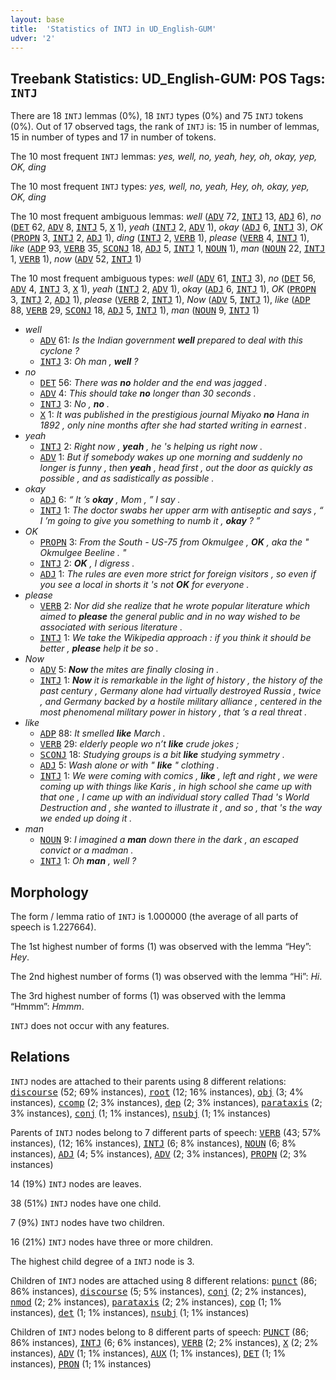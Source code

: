 ```yaml
---
layout: base
title:  'Statistics of INTJ in UD_English-GUM'
udver: '2'
---
```


## Treebank Statistics: UD_English-GUM: POS Tags: `INTJ`

There are 18 `INTJ` lemmas (0%), 18 `INTJ` types (0%) and 75 `INTJ` tokens (0%).
Out of 17 observed tags, the rank of `INTJ` is: 15 in number of lemmas, 15 in number of types and 17 in number of tokens.

The 10 most frequent `INTJ` lemmas: <em>yes, well, no, yeah, hey, oh, okay, yep, OK, ding</em>

The 10 most frequent `INTJ` types:  <em>yes, well, no, yeah, Hey, oh, okay, yep, OK, ding</em>

The 10 most frequent ambiguous lemmas: <em>well</em> (<tt><a href="en_gum-pos-ADV.html">ADV</a></tt> 72, <tt><a href="en_gum-pos-INTJ.html">INTJ</a></tt> 13, <tt><a href="en_gum-pos-ADJ.html">ADJ</a></tt> 6), <em>no</em> (<tt><a href="en_gum-pos-DET.html">DET</a></tt> 62, <tt><a href="en_gum-pos-ADV.html">ADV</a></tt> 8, <tt><a href="en_gum-pos-INTJ.html">INTJ</a></tt> 5, <tt><a href="en_gum-pos-X.html">X</a></tt> 1), <em>yeah</em> (<tt><a href="en_gum-pos-INTJ.html">INTJ</a></tt> 2, <tt><a href="en_gum-pos-ADV.html">ADV</a></tt> 1), <em>okay</em> (<tt><a href="en_gum-pos-ADJ.html">ADJ</a></tt> 6, <tt><a href="en_gum-pos-INTJ.html">INTJ</a></tt> 3), <em>OK</em> (<tt><a href="en_gum-pos-PROPN.html">PROPN</a></tt> 3, <tt><a href="en_gum-pos-INTJ.html">INTJ</a></tt> 2, <tt><a href="en_gum-pos-ADJ.html">ADJ</a></tt> 1), <em>ding</em> (<tt><a href="en_gum-pos-INTJ.html">INTJ</a></tt> 2, <tt><a href="en_gum-pos-VERB.html">VERB</a></tt> 1), <em>please</em> (<tt><a href="en_gum-pos-VERB.html">VERB</a></tt> 4, <tt><a href="en_gum-pos-INTJ.html">INTJ</a></tt> 1), <em>like</em> (<tt><a href="en_gum-pos-ADP.html">ADP</a></tt> 93, <tt><a href="en_gum-pos-VERB.html">VERB</a></tt> 35, <tt><a href="en_gum-pos-SCONJ.html">SCONJ</a></tt> 18, <tt><a href="en_gum-pos-ADJ.html">ADJ</a></tt> 5, <tt><a href="en_gum-pos-INTJ.html">INTJ</a></tt> 1, <tt><a href="en_gum-pos-NOUN.html">NOUN</a></tt> 1), <em>man</em> (<tt><a href="en_gum-pos-NOUN.html">NOUN</a></tt> 22, <tt><a href="en_gum-pos-INTJ.html">INTJ</a></tt> 1, <tt><a href="en_gum-pos-VERB.html">VERB</a></tt> 1), <em>now</em> (<tt><a href="en_gum-pos-ADV.html">ADV</a></tt> 52, <tt><a href="en_gum-pos-INTJ.html">INTJ</a></tt> 1)

The 10 most frequent ambiguous types:  <em>well</em> (<tt><a href="en_gum-pos-ADV.html">ADV</a></tt> 61, <tt><a href="en_gum-pos-INTJ.html">INTJ</a></tt> 3), <em>no</em> (<tt><a href="en_gum-pos-DET.html">DET</a></tt> 56, <tt><a href="en_gum-pos-ADV.html">ADV</a></tt> 4, <tt><a href="en_gum-pos-INTJ.html">INTJ</a></tt> 3, <tt><a href="en_gum-pos-X.html">X</a></tt> 1), <em>yeah</em> (<tt><a href="en_gum-pos-INTJ.html">INTJ</a></tt> 2, <tt><a href="en_gum-pos-ADV.html">ADV</a></tt> 1), <em>okay</em> (<tt><a href="en_gum-pos-ADJ.html">ADJ</a></tt> 6, <tt><a href="en_gum-pos-INTJ.html">INTJ</a></tt> 1), <em>OK</em> (<tt><a href="en_gum-pos-PROPN.html">PROPN</a></tt> 3, <tt><a href="en_gum-pos-INTJ.html">INTJ</a></tt> 2, <tt><a href="en_gum-pos-ADJ.html">ADJ</a></tt> 1), <em>please</em> (<tt><a href="en_gum-pos-VERB.html">VERB</a></tt> 2, <tt><a href="en_gum-pos-INTJ.html">INTJ</a></tt> 1), <em>Now</em> (<tt><a href="en_gum-pos-ADV.html">ADV</a></tt> 5, <tt><a href="en_gum-pos-INTJ.html">INTJ</a></tt> 1), <em>like</em> (<tt><a href="en_gum-pos-ADP.html">ADP</a></tt> 88, <tt><a href="en_gum-pos-VERB.html">VERB</a></tt> 29, <tt><a href="en_gum-pos-SCONJ.html">SCONJ</a></tt> 18, <tt><a href="en_gum-pos-ADJ.html">ADJ</a></tt> 5, <tt><a href="en_gum-pos-INTJ.html">INTJ</a></tt> 1), <em>man</em> (<tt><a href="en_gum-pos-NOUN.html">NOUN</a></tt> 9, <tt><a href="en_gum-pos-INTJ.html">INTJ</a></tt> 1)


* <em>well</em>
  * <tt><a href="en_gum-pos-ADV.html">ADV</a></tt> 61: <em>Is the Indian government <b>well</b> prepared to deal with this cyclone ?</em>
  * <tt><a href="en_gum-pos-INTJ.html">INTJ</a></tt> 3: <em>Oh man , <b>well</b> ?</em>
* <em>no</em>
  * <tt><a href="en_gum-pos-DET.html">DET</a></tt> 56: <em>There was <b>no</b> holder and the end was jagged .</em>
  * <tt><a href="en_gum-pos-ADV.html">ADV</a></tt> 4: <em>This should take <b>no</b> longer than 30 seconds .</em>
  * <tt><a href="en_gum-pos-INTJ.html">INTJ</a></tt> 3: <em>No , <b>no</b> .</em>
  * <tt><a href="en_gum-pos-X.html">X</a></tt> 1: <em>It was published in the prestigious journal Miyako <b>no</b> Hana in 1892 , only nine months after she had started writing in earnest .</em>
* <em>yeah</em>
  * <tt><a href="en_gum-pos-INTJ.html">INTJ</a></tt> 2: <em>Right now , <b>yeah</b> , he 's helping us right now .</em>
  * <tt><a href="en_gum-pos-ADV.html">ADV</a></tt> 1: <em>But if somebody wakes up one morning and suddenly no longer is funny , then <b>yeah</b> , head first , out the door as quickly as possible , and as sadistically as possible .</em>
* <em>okay</em>
  * <tt><a href="en_gum-pos-ADJ.html">ADJ</a></tt> 6: <em>“ It ’s <b>okay</b> , Mom , ” I say .</em>
  * <tt><a href="en_gum-pos-INTJ.html">INTJ</a></tt> 1: <em>The doctor swabs her upper arm with antiseptic and says , “ I ’m going to give you something to numb it , <b>okay</b> ? ”</em>
* <em>OK</em>
  * <tt><a href="en_gum-pos-PROPN.html">PROPN</a></tt> 3: <em>From the South - US-75 from Okmulgee , <b>OK</b> , aka the " Okmulgee Beeline . "</em>
  * <tt><a href="en_gum-pos-INTJ.html">INTJ</a></tt> 2: <em><b>OK</b> , I digress .</em>
  * <tt><a href="en_gum-pos-ADJ.html">ADJ</a></tt> 1: <em>The rules are even more strict for foreign visitors , so even if you see a local in shorts it 's not <b>OK</b> for everyone .</em>
* <em>please</em>
  * <tt><a href="en_gum-pos-VERB.html">VERB</a></tt> 2: <em>Nor did she realize that he wrote popular literature which aimed to <b>please</b> the general public and in no way wished to be associated with serious literature .</em>
  * <tt><a href="en_gum-pos-INTJ.html">INTJ</a></tt> 1: <em>We take the Wikipedia approach : if you think it should be better , <b>please</b> help it be so .</em>
* <em>Now</em>
  * <tt><a href="en_gum-pos-ADV.html">ADV</a></tt> 5: <em><b>Now</b> the mites are finally closing in .</em>
  * <tt><a href="en_gum-pos-INTJ.html">INTJ</a></tt> 1: <em><b>Now</b> it is remarkable in the light of history , the history of the past century , Germany alone had virtually destroyed Russia , twice , and Germany backed by a hostile military alliance , centered in the most phenomenal military power in history , that ’s a real threat .</em>
* <em>like</em>
  * <tt><a href="en_gum-pos-ADP.html">ADP</a></tt> 88: <em>It smelled <b>like</b> March .</em>
  * <tt><a href="en_gum-pos-VERB.html">VERB</a></tt> 29: <em>elderly people wo n’t <b>like</b> crude jokes ;</em>
  * <tt><a href="en_gum-pos-SCONJ.html">SCONJ</a></tt> 18: <em>Studying groups is a bit <b>like</b> studying symmetry .</em>
  * <tt><a href="en_gum-pos-ADJ.html">ADJ</a></tt> 5: <em>Wash alone or with " <b>like</b> " clothing .</em>
  * <tt><a href="en_gum-pos-INTJ.html">INTJ</a></tt> 1: <em>We were coming with comics , <b>like</b> , left and right , we were coming up with things like Karis , in high school she came up with that one , I came up with an individual story called Thad 's World Destruction and , she wanted to illustrate it , and so , that 's the way we ended up doing it .</em>
* <em>man</em>
  * <tt><a href="en_gum-pos-NOUN.html">NOUN</a></tt> 9: <em>I imagined a <b>man</b> down there in the dark , an escaped convict or a madman .</em>
  * <tt><a href="en_gum-pos-INTJ.html">INTJ</a></tt> 1: <em>Oh <b>man</b> , well ?</em>

## Morphology

The form / lemma ratio of `INTJ` is 1.000000 (the average of all parts of speech is 1.227664).

The 1st highest number of forms (1) was observed with the lemma “Hey”: <em>Hey</em>.

The 2nd highest number of forms (1) was observed with the lemma “Hi”: <em>Hi</em>.

The 3rd highest number of forms (1) was observed with the lemma “Hmmm”: <em>Hmmm</em>.

`INTJ` does not occur with any features.


## Relations

`INTJ` nodes are attached to their parents using 8 different relations: <tt><a href="en_gum-dep-discourse.html">discourse</a></tt> (52; 69% instances), <tt><a href="en_gum-dep-root.html">root</a></tt> (12; 16% instances), <tt><a href="en_gum-dep-obj.html">obj</a></tt> (3; 4% instances), <tt><a href="en_gum-dep-ccomp.html">ccomp</a></tt> (2; 3% instances), <tt><a href="en_gum-dep-dep.html">dep</a></tt> (2; 3% instances), <tt><a href="en_gum-dep-parataxis.html">parataxis</a></tt> (2; 3% instances), <tt><a href="en_gum-dep-conj.html">conj</a></tt> (1; 1% instances), <tt><a href="en_gum-dep-nsubj.html">nsubj</a></tt> (1; 1% instances)

Parents of `INTJ` nodes belong to 7 different parts of speech: <tt><a href="en_gum-pos-VERB.html">VERB</a></tt> (43; 57% instances),  (12; 16% instances), <tt><a href="en_gum-pos-INTJ.html">INTJ</a></tt> (6; 8% instances), <tt><a href="en_gum-pos-NOUN.html">NOUN</a></tt> (6; 8% instances), <tt><a href="en_gum-pos-ADJ.html">ADJ</a></tt> (4; 5% instances), <tt><a href="en_gum-pos-ADV.html">ADV</a></tt> (2; 3% instances), <tt><a href="en_gum-pos-PROPN.html">PROPN</a></tt> (2; 3% instances)

14 (19%) `INTJ` nodes are leaves.

38 (51%) `INTJ` nodes have one child.

7 (9%) `INTJ` nodes have two children.

16 (21%) `INTJ` nodes have three or more children.

The highest child degree of a `INTJ` node is 3.

Children of `INTJ` nodes are attached using 8 different relations: <tt><a href="en_gum-dep-punct.html">punct</a></tt> (86; 86% instances), <tt><a href="en_gum-dep-discourse.html">discourse</a></tt> (5; 5% instances), <tt><a href="en_gum-dep-conj.html">conj</a></tt> (2; 2% instances), <tt><a href="en_gum-dep-nmod.html">nmod</a></tt> (2; 2% instances), <tt><a href="en_gum-dep-parataxis.html">parataxis</a></tt> (2; 2% instances), <tt><a href="en_gum-dep-cop.html">cop</a></tt> (1; 1% instances), <tt><a href="en_gum-dep-det.html">det</a></tt> (1; 1% instances), <tt><a href="en_gum-dep-nsubj.html">nsubj</a></tt> (1; 1% instances)

Children of `INTJ` nodes belong to 8 different parts of speech: <tt><a href="en_gum-pos-PUNCT.html">PUNCT</a></tt> (86; 86% instances), <tt><a href="en_gum-pos-INTJ.html">INTJ</a></tt> (6; 6% instances), <tt><a href="en_gum-pos-VERB.html">VERB</a></tt> (2; 2% instances), <tt><a href="en_gum-pos-X.html">X</a></tt> (2; 2% instances), <tt><a href="en_gum-pos-ADV.html">ADV</a></tt> (1; 1% instances), <tt><a href="en_gum-pos-AUX.html">AUX</a></tt> (1; 1% instances), <tt><a href="en_gum-pos-DET.html">DET</a></tt> (1; 1% instances), <tt><a href="en_gum-pos-PRON.html">PRON</a></tt> (1; 1% instances)


